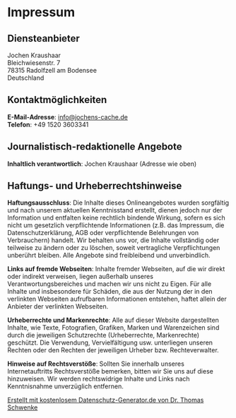 ---
---

# Impressum

## Diensteanbieter
Jochen Kraushaar  
Bleichwiesenstr. 7  
78315 Radolfzell am Bodensee  
Deutschland

## Kontaktmöglichkeiten

**E-Mail-Adresse**: info@jochens-cache.de  
**Telefon**: +49 1520 3603341

## Journalistisch-redaktionelle Angebote
**Inhaltlich verantwortlich**: Jochen Kraushaar (Adresse wie oben)

## Haftungs- und Urheberrechtshinweise

**Haftungsausschluss**:
Die Inhalte dieses Onlineangebotes wurden sorgfältig und nach unserem aktuellen Kenntnisstand erstellt, dienen jedoch nur der Information und entfalten keine rechtlich bindende Wirkung, sofern es sich nicht um gesetzlich verpflichtende Informationen (z.B. das Impressum, die Datenschutzerklärung, AGB oder verpflichtende Belehrungen von Verbrauchern) handelt.
Wir behalten uns vor, die Inhalte vollständig oder teilweise zu ändern oder zu löschen, soweit vertragliche Verpflichtungen unberührt bleiben.
Alle Angebote sind freibleibend und unverbindlich.

**Links auf fremde Webseiten**:
Inhalte fremder Webseiten, auf die wir direkt oder indirekt verweisen, liegen außerhalb unseres Verantwortungsbereiches und machen wir uns nicht zu Eigen.
Für alle Inhalte und insbesondere für Schäden, die aus der Nutzung der in den verlinkten Webseiten aufrufbaren Informationen entstehen, haftet allein der Anbieter der verlinkten Webseiten.

**Urheberrechte und Markenrechte**:
Alle auf dieser Website dargestellten Inhalte, wie Texte, Fotografien, Grafiken, Marken und Warenzeichen sind durch die jeweiligen Schutzrechte (Urheberrechte, Markenrechte) geschützt.
Die Verwendung, Vervielfältigung usw. unterliegen unseren Rechten oder den Rechten der jeweiligen Urheber bzw. Rechteverwalter.

**Hinweise auf Rechtsverstöße**:
Sollten Sie innerhalb unseres Internetauftritts Rechtsverstöße bemerken, bitten wir Sie uns auf diese hinzuweisen.
Wir werden rechtswidrige Inhalte und Links nach Kenntnisnahme unverzüglich entfernen.

[Erstellt mit kostenlosem Datenschutz-Generator.de von Dr. Thomas Schwenke](https://datenschutz-generator.de/?l=de)

